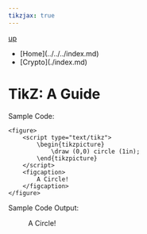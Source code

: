 ```yaml
---
tikzjax: true
---
```


[up](./index.md)

<ul class='breadcrumbs'>
<li>[Home](../../../index.md)</li>
<li>[Crypto](./index.md)</li>
</ul>

# TikZ: A Guide

Sample Code:

```
<figure>
	<script type="text/tikz">
		\begin{tikzpicture}
			\draw (0,0) circle (1in);
		\end{tikzpicture}
	</script>
	<figcaption>
		A Circle!
	</figcaption>
</figure>
```

Sample Code Output:

<figure>
	<script type="text/tikz">
		\begin{tikzpicture}
			\draw (0,0) circle (1in);
		\end{tikzpicture}
	</script>
	<figcaption>
		A Circle!
	</figcaption>
</figure>
